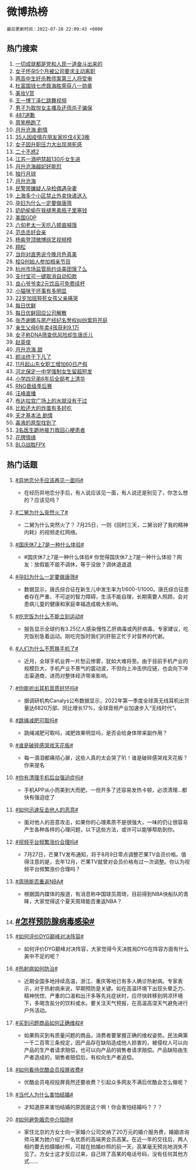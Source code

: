 # 微博热榜

`最后更新时间：2022-07-28 22:09:43 +0800`

## 热门搜索

1. [一切成就都是党和人民一道奋斗出来的](https://m.weibo.cn/search?containerid=100103type%3D1%26t%3D10%26q%3D%23%E4%B8%80%E5%88%87%E6%88%90%E5%B0%B1%E9%83%BD%E6%98%AF%E5%85%9A%E5%92%8C%E4%BA%BA%E6%B0%91%E4%B8%80%E9%81%93%E5%A5%8B%E6%96%97%E5%87%BA%E6%9D%A5%E7%9A%84%23&stream_entry_id=51&isnewpage=1&extparam=seat%3D1%26filter_type%3Drealtimehot%26pos%3D0%26c_type%3D51%26dgr%3D0%26cate%3D10103%26display_time%3D1659017381%26pre_seqid%3D165901738146304041313&luicode=10000011&lfid=106003type%253D25%2526t%253D3%2526disable_hot%253D1%2526filter_type%253Drealtimehot)
1. [女子怀孕5个月被公司要求主动离职](https://m.weibo.cn/search?containerid=100103type%3D1%26t%3D10%26q%3D%23%E5%A5%B3%E5%AD%90%E6%80%80%E5%AD%955%E4%B8%AA%E6%9C%88%E8%A2%AB%E5%85%AC%E5%8F%B8%E8%A6%81%E6%B1%82%E4%B8%BB%E5%8A%A8%E7%A6%BB%E8%81%8C%23&stream_entry_id=31&isnewpage=1&extparam=seat%3D1%26filter_type%3Drealtimehot%26pos%3D0%26realpos%3D1%26dgr%3D0%26flag%3D0%26c_type%3D31%26lcate%3D5001%26cate%3D0%26display_time%3D1659017381%26pre_seqid%3D165901738146304041313&luicode=10000011&lfid=106003type%253D25%2526t%253D3%2526disable_hot%253D1%2526filter_type%253Drealtimehot)
1. [两高中生奸杀教师案第三人将受审](https://m.weibo.cn/search?containerid=100103type%3D1%26t%3D10%26q%3D%23%E4%B8%A4%E9%AB%98%E4%B8%AD%E7%94%9F%E5%A5%B8%E6%9D%80%E6%95%99%E5%B8%88%E6%A1%88%E7%AC%AC%E4%B8%89%E4%BA%BA%E5%B0%86%E5%8F%97%E5%AE%A1%23&stream_entry_id=31&isnewpage=1&extparam=seat%3D1%26filter_type%3Drealtimehot%26pos%3D1%26realpos%3D2%26dgr%3D0%26flag%3D2%26c_type%3D31%26lcate%3D5001%26cate%3D0%26display_time%3D1659017381%26pre_seqid%3D165901738146304041313&luicode=10000011&lfid=106003type%253D25%2526t%253D3%2526disable_hot%253D1%2526filter_type%253Drealtimehot)
1. [杜富国钱七虎聂海胜荣获八一勋章](https://m.weibo.cn/search?containerid=100103type%3D1%26t%3D10%26q%3D%23%E6%9D%9C%E5%AF%8C%E5%9B%BD%E9%92%B1%E4%B8%83%E8%99%8E%E8%81%82%E6%B5%B7%E8%83%9C%E8%8D%A3%E8%8E%B7%E5%85%AB%E4%B8%80%E5%8B%8B%E7%AB%A0%23&stream_entry_id=31&isnewpage=1&extparam=seat%3D1%26filter_type%3Drealtimehot%26pos%3D2%26realpos%3D3%26dgr%3D0%26flag%3D0%26c_type%3D31%26lcate%3D5001%26cate%3D0%26display_time%3D1659017381%26pre_seqid%3D165901738146304041313&luicode=10000011&lfid=106003type%253D25%2526t%253D3%2526disable_hot%253D1%2526filter_type%253Drealtimehot)
1. [美妆V赏](https://m.weibo.cn/search?containerid=100103type%3D1%26t%3D10%26q%3D%E7%BE%8E%E5%A6%86V%E8%B5%8F&stream_entry_id=31&isnewpage=1&extparam=seat%3D1%26filter_type%3Drealtimehot%26pos%3D3%26adid%3D160826%26dgr%3D0%26c_type%3D31%26lcate%3D5001%26cate%3D0%26display_time%3D1659017381%26pre_seqid%3D165901738146304041313&luicode=10000011&lfid=106003type%253D25%2526t%253D3%2526disable_hot%253D1%2526filter_type%253Drealtimehot)
1. [王一博丁泽仁跳舞视频](https://m.weibo.cn/search?containerid=100103type%3D1%26t%3D10%26q%3D%23%E7%8E%8B%E4%B8%80%E5%8D%9A%E4%B8%81%E6%B3%BD%E4%BB%81%E8%B7%B3%E8%88%9E%E8%A7%86%E9%A2%91%23&stream_entry_id=31&isnewpage=1&extparam=seat%3D1%26filter_type%3Drealtimehot%26pos%3D4%26realpos%3D4%26dgr%3D0%26flag%3D16%26c_type%3D31%26lcate%3D5001%26cate%3D0%26display_time%3D1659017381%26pre_seqid%3D165901738146304041313&luicode=10000011&lfid=106003type%253D25%2526t%253D3%2526disable_hot%253D1%2526filter_type%253Drealtimehot)
1. [男子为取悦女主播及还债杀子骗保](https://m.weibo.cn/search?containerid=100103type%3D1%26t%3D10%26q%3D%23%E7%94%B7%E5%AD%90%E4%B8%BA%E5%8F%96%E6%82%A6%E5%A5%B3%E4%B8%BB%E6%92%AD%E5%8F%8A%E8%BF%98%E5%80%BA%E6%9D%80%E5%AD%90%E9%AA%97%E4%BF%9D%23&stream_entry_id=31&isnewpage=1&extparam=seat%3D1%26filter_type%3Drealtimehot%26pos%3D5%26realpos%3D5%26dgr%3D0%26flag%3D0%26c_type%3D31%26lcate%3D5001%26cate%3D0%26display_time%3D1659017381%26pre_seqid%3D165901738146304041313&luicode=10000011&lfid=106003type%253D25%2526t%253D3%2526disable_hot%253D1%2526filter_type%253Drealtimehot)
1. [487道歉](https://m.weibo.cn/search?containerid=100103type%3D1%26t%3D10%26q%3D%23487%E9%81%93%E6%AD%89%23&stream_entry_id=31&isnewpage=1&extparam=seat%3D1%26filter_type%3Drealtimehot%26pos%3D6%26realpos%3D6%26dgr%3D0%26flag%3D0%26c_type%3D31%26lcate%3D5001%26cate%3D0%26display_time%3D1659017381%26pre_seqid%3D165901738146304041313&luicode=10000011&lfid=106003type%253D25%2526t%253D3%2526disable_hot%253D1%2526filter_type%253Drealtimehot)
1. [周笔畅跑了](https://m.weibo.cn/search?containerid=100103type%3D1%26t%3D10%26q%3D%23%E5%91%A8%E7%AC%94%E7%95%85%E8%B7%91%E4%BA%86%23&stream_entry_id=31&isnewpage=1&extparam=seat%3D1%26filter_type%3Drealtimehot%26pos%3D7%26adid%3D160896%26topic_ad%3D1%26dgr%3D0%26c_type%3D31%26lcate%3D5001%26cate%3D0%26display_time%3D1659017381%26pre_seqid%3D165901738146304041313&luicode=10000011&lfid=106003type%253D25%2526t%253D3%2526disable_hot%253D1%2526filter_type%253Drealtimehot)
1. [月升沧海 剧情](https://m.weibo.cn/search?containerid=100103type%3D1%26t%3D10%26q%3D%E6%9C%88%E5%8D%87%E6%B2%A7%E6%B5%B7+%E5%89%A7%E6%83%85&stream_entry_id=31&isnewpage=1&extparam=seat%3D1%26filter_type%3Drealtimehot%26pos%3D8%26realpos%3D7%26dgr%3D0%26flag%3D1%26c_type%3D31%26lcate%3D5001%26cate%3D0%26display_time%3D1659017381%26pre_seqid%3D165901738146304041313&luicode=10000011&lfid=106003type%253D25%2526t%253D3%2526disable_hot%253D1%2526filter_type%253Drealtimehot)
1. [35人因疫情在朋友家吃住4天3晚](https://m.weibo.cn/search?containerid=100103type%3D1%26t%3D10%26q%3D%2335%E4%BA%BA%E5%9B%A0%E7%96%AB%E6%83%85%E5%9C%A8%E6%9C%8B%E5%8F%8B%E5%AE%B6%E5%90%83%E4%BD%8F4%E5%A4%A93%E6%99%9A%23&stream_entry_id=31&isnewpage=1&extparam=seat%3D1%26filter_type%3Drealtimehot%26pos%3D9%26realpos%3D8%26dgr%3D0%26flag%3D0%26c_type%3D31%26lcate%3D5001%26cate%3D0%26display_time%3D1659017381%26pre_seqid%3D165901738146304041313&luicode=10000011&lfid=106003type%253D25%2526t%253D3%2526disable_hot%253D1%2526filter_type%253Drealtimehot)
1. [女子因升职压力大出现濒死感](https://m.weibo.cn/search?containerid=100103type%3D1%26t%3D10%26q%3D%23%E5%A5%B3%E5%AD%90%E5%9B%A0%E5%8D%87%E8%81%8C%E5%8E%8B%E5%8A%9B%E5%A4%A7%E5%87%BA%E7%8E%B0%E6%BF%92%E6%AD%BB%E6%84%9F%23&stream_entry_id=31&isnewpage=1&extparam=seat%3D1%26filter_type%3Drealtimehot%26pos%3D10%26realpos%3D9%26dgr%3D0%26flag%3D1%26c_type%3D31%26lcate%3D5001%26cate%3D0%26display_time%3D1659017381%26pre_seqid%3D165901738146304041313&luicode=10000011&lfid=106003type%253D25%2526t%253D3%2526disable_hot%253D1%2526filter_type%253Drealtimehot)
1. [二十不惑2](http://m.weibo.cn/c/wbox?&id=j84w2uenjc&roomid=9817&q=%23%E4%BA%8C%E5%8D%81%E4%B8%8D%E6%83%912%23&extparam=seat%3D1%26filter_type%3Drealtimehot%26pos%3D11%26realpos%3D10%26dgr%3D0%26flag%3D1%26c_type%3D31%26lcate%3D5001%26cate%3D0%26display_time%3D1659017381%26pre_seqid%3D165901738146304041313&luicode=10000011&lfid=106003type%253D25%2526t%253D3%2526disable_hot%253D1%2526filter_type%253Drealtimehot)
1. [江苏一酒吧禁超130斤女生进](https://m.weibo.cn/search?containerid=100103type%3D1%26t%3D10%26q%3D%23%E6%B1%9F%E8%8B%8F%E4%B8%80%E9%85%92%E5%90%A7%E7%A6%81%E8%B6%85130%E6%96%A4%E5%A5%B3%E7%94%9F%E8%BF%9B%23&stream_entry_id=31&isnewpage=1&extparam=seat%3D1%26filter_type%3Drealtimehot%26pos%3D12%26realpos%3D11%26dgr%3D0%26flag%3D0%26c_type%3D31%26lcate%3D5001%26cate%3D0%26display_time%3D1659017381%26pre_seqid%3D165901738146304041313&luicode=10000011&lfid=106003type%253D25%2526t%253D3%2526disable_hot%253D1%2526filter_type%253Drealtimehot)
1. [月升沧海越妃好能怼](https://m.weibo.cn/search?containerid=100103type%3D1%26t%3D10%26q%3D%23%E6%9C%88%E5%8D%87%E6%B2%A7%E6%B5%B7%E8%B6%8A%E5%A6%83%E5%A5%BD%E8%83%BD%E6%80%BC%23&stream_entry_id=31&isnewpage=1&extparam=seat%3D1%26filter_type%3Drealtimehot%26pos%3D13%26realpos%3D12%26dgr%3D0%26flag%3D1%26c_type%3D31%26lcate%3D5001%26cate%3D0%26display_time%3D1659017381%26pre_seqid%3D165901738146304041313&luicode=10000011&lfid=106003type%253D25%2526t%253D3%2526disable_hot%253D1%2526filter_type%253Drealtimehot)
1. [独行月球](https://m.weibo.cn/search?containerid=100103type%3D1%26t%3D10%26q%3D%E7%8B%AC%E8%A1%8C%E6%9C%88%E7%90%83&stream_entry_id=31&isnewpage=1&extparam=seat%3D1%26filter_type%3Drealtimehot%26pos%3D14%26realpos%3D13%26dgr%3D0%26flag%3D0%26c_type%3D31%26lcate%3D5001%26cate%3D0%26display_time%3D1659017381%26pre_seqid%3D165901738146304041313&luicode=10000011&lfid=106003type%253D25%2526t%253D3%2526disable_hot%253D1%2526filter_type%253Drealtimehot)
1. [月升沧海](http://m.weibo.cn/c/wbox?&id=j84w2uenjc&roomid=11423&q=%23%E6%9C%88%E5%8D%87%E6%B2%A7%E6%B5%B7%23&extparam=seat%3D1%26filter_type%3Drealtimehot%26pos%3D15%26realpos%3D14%26dgr%3D0%26flag%3D1%26c_type%3D31%26lcate%3D5001%26cate%3D0%26display_time%3D1659017381%26pre_seqid%3D165901738146304041313&luicode=10000011&lfid=106003type%253D25%2526t%253D3%2526disable_hot%253D1%2526filter_type%253Drealtimehot)
1. [民警带嫌疑人孕检偶遇孕妻](https://m.weibo.cn/search?containerid=100103type%3D1%26t%3D10%26q%3D%23%E6%B0%91%E8%AD%A6%E5%B8%A6%E5%AB%8C%E7%96%91%E4%BA%BA%E5%AD%95%E6%A3%80%E5%81%B6%E9%81%87%E5%AD%95%E5%A6%BB%23&stream_entry_id=31&isnewpage=1&extparam=seat%3D1%26filter_type%3Drealtimehot%26pos%3D16%26realpos%3D15%26dgr%3D0%26flag%3D0%26c_type%3D31%26lcate%3D5001%26cate%3D0%26display_time%3D1659017381%26pre_seqid%3D165901738146304041313&luicode=10000011&lfid=106003type%253D25%2526t%253D3%2526disable_hot%253D1%2526filter_type%253Drealtimehot)
1. [上海多个小区禁止外卖快递送入](https://m.weibo.cn/search?containerid=100103type%3D1%26t%3D10%26q%3D%23%E4%B8%8A%E6%B5%B7%E5%A4%9A%E4%B8%AA%E5%B0%8F%E5%8C%BA%E7%A6%81%E6%AD%A2%E5%A4%96%E5%8D%96%E5%BF%AB%E9%80%92%E9%80%81%E5%85%A5%23&stream_entry_id=31&isnewpage=1&extparam=seat%3D1%26filter_type%3Drealtimehot%26pos%3D17%26realpos%3D16%26dgr%3D0%26flag%3D0%26c_type%3D31%26lcate%3D5001%26cate%3D0%26display_time%3D1659017381%26pre_seqid%3D165901738146304041313&luicode=10000011&lfid=106003type%253D25%2526t%253D3%2526disable_hot%253D1%2526filter_type%253Drealtimehot)
1. [孕妇为什么一定要做唐筛](https://m.weibo.cn/search?containerid=100103type%3D1%26t%3D10%26q%3D%23%E5%AD%95%E5%A6%87%E4%B8%BA%E4%BB%80%E4%B9%88%E4%B8%80%E5%AE%9A%E8%A6%81%E5%81%9A%E5%94%90%E7%AD%9B%23&stream_entry_id=31&isnewpage=1&extparam=seat%3D1%26filter_type%3Drealtimehot%26pos%3D18%26realpos%3D17%26dgr%3D0%26flag%3D0%26c_type%3D31%26lcate%3D5001%26cate%3D0%26display_time%3D1659017381%26pre_seqid%3D165901738146304041313&luicode=10000011&lfid=106003type%253D25%2526t%253D3%2526disable_hot%253D1%2526filter_type%253Drealtimehot)
1. [奶奶偷偷在我褪黑素瓶子里塞钱](https://m.weibo.cn/search?containerid=100103type%3D1%26t%3D10%26q%3D%23%E5%A5%B6%E5%A5%B6%E5%81%B7%E5%81%B7%E5%9C%A8%E6%88%91%E8%A4%AA%E9%BB%91%E7%B4%A0%E7%93%B6%E5%AD%90%E9%87%8C%E5%A1%9E%E9%92%B1%23&stream_entry_id=31&isnewpage=1&extparam=seat%3D1%26filter_type%3Drealtimehot%26pos%3D19%26realpos%3D18%26dgr%3D0%26flag%3D0%26c_type%3D31%26lcate%3D5001%26cate%3D0%26display_time%3D1659017381%26pre_seqid%3D165901738146304041313&luicode=10000011&lfid=106003type%253D25%2526t%253D3%2526disable_hot%253D1%2526filter_type%253Drealtimehot)
1. [美国GDP](https://m.weibo.cn/search?containerid=100103type%3D1%26t%3D10%26q%3D%E7%BE%8E%E5%9B%BDGDP&stream_entry_id=31&isnewpage=1&extparam=seat%3D1%26filter_type%3Drealtimehot%26pos%3D20%26realpos%3D19%26dgr%3D0%26flag%3D1%26c_type%3D31%26lcate%3D5001%26cate%3D0%26display_time%3D1659017381%26pre_seqid%3D165901738146304041313&luicode=10000011&lfid=106003type%253D25%2526t%253D3%2526disable_hot%253D1%2526filter_type%253Drealtimehot)
1. [六旬老太一天吃八顿直喊饿](https://m.weibo.cn/search?containerid=100103type%3D1%26t%3D10%26q%3D%23%E5%85%AD%E6%97%AC%E8%80%81%E5%A4%AA%E4%B8%80%E5%A4%A9%E5%90%83%E5%85%AB%E9%A1%BF%E7%9B%B4%E5%96%8A%E9%A5%BF%23&stream_entry_id=31&isnewpage=1&extparam=seat%3D1%26filter_type%3Drealtimehot%26pos%3D21%26realpos%3D20%26dgr%3D0%26flag%3D0%26c_type%3D31%26lcate%3D5001%26cate%3D0%26display_time%3D1659017381%26pre_seqid%3D165901738146304041313&luicode=10000011&lfid=106003type%253D25%2526t%253D3%2526disable_hot%253D1%2526filter_type%253Drealtimehot)
1. [范丞丞好会亲](https://m.weibo.cn/search?containerid=100103type%3D1%26t%3D10%26q%3D%23%E8%8C%83%E4%B8%9E%E4%B8%9E%E5%A5%BD%E4%BC%9A%E4%BA%B2%23&stream_entry_id=31&isnewpage=1&extparam=seat%3D1%26filter_type%3Drealtimehot%26pos%3D22%26realpos%3D21%26dgr%3D0%26flag%3D0%26c_type%3D31%26lcate%3D5001%26cate%3D0%26display_time%3D1659017381%26pre_seqid%3D165901738146304041313&luicode=10000011&lfid=106003type%253D25%2526t%253D3%2526disable_hot%253D1%2526filter_type%253Drealtimehot)
1. [杨紫登顶微博综艺视频榜](https://m.weibo.cn/search?containerid=100103type%3D1%26t%3D10%26q%3D%23%E6%9D%A8%E7%B4%AB%E7%99%BB%E9%A1%B6%E5%BE%AE%E5%8D%9A%E7%BB%BC%E8%89%BA%E8%A7%86%E9%A2%91%E6%A6%9C%23&stream_entry_id=31&isnewpage=1&extparam=seat%3D1%26filter_type%3Drealtimehot%26pos%3D23%26realpos%3D22%26dgr%3D0%26flag%3D1%26c_type%3D31%26lcate%3D5001%26cate%3D0%26display_time%3D1659017381%26pre_seqid%3D165901738146304041313&luicode=10000011&lfid=106003type%253D25%2526t%253D3%2526disable_hot%253D1%2526filter_type%253Drealtimehot)
1. [翔松](https://m.weibo.cn/search?containerid=100103type%3D1%26t%3D10%26q%3D%E7%BF%94%E6%9D%BE&stream_entry_id=31&isnewpage=1&extparam=seat%3D1%26filter_type%3Drealtimehot%26pos%3D24%26realpos%3D23%26dgr%3D0%26flag%3D1%26c_type%3D31%26lcate%3D5001%26cate%3D0%26display_time%3D1659017381%26pre_seqid%3D165901738146304041313&luicode=10000011&lfid=106003type%253D25%2526t%253D3%2526disable_hot%253D1%2526filter_type%253Drealtimehot)
1. [当你对直男说今晚月色真美](https://m.weibo.cn/search?containerid=100103type%3D1%26t%3D10%26q%3D%23%E5%BD%93%E4%BD%A0%E5%AF%B9%E7%9B%B4%E7%94%B7%E8%AF%B4%E4%BB%8A%E6%99%9A%E6%9C%88%E8%89%B2%E7%9C%9F%E7%BE%8E%23&stream_entry_id=31&isnewpage=1&extparam=seat%3D1%26filter_type%3Drealtimehot%26pos%3D25%26realpos%3D24%26dgr%3D0%26flag%3D1%26c_type%3D31%26lcate%3D5001%26cate%3D0%26display_time%3D1659017381%26pre_seqid%3D165901738146304041313&luicode=10000011&lfid=106003type%253D25%2526t%253D3%2526disable_hot%253D1%2526filter_type%253Drealtimehot)
1. [栓Q创始人参加相亲节目](https://m.weibo.cn/search?containerid=100103type%3D1%26t%3D10%26q%3D%23%E6%A0%93Q%E5%88%9B%E5%A7%8B%E4%BA%BA%E5%8F%82%E5%8A%A0%E7%9B%B8%E4%BA%B2%E8%8A%82%E7%9B%AE%23&stream_entry_id=31&isnewpage=1&extparam=seat%3D1%26filter_type%3Drealtimehot%26pos%3D26%26realpos%3D25%26dgr%3D0%26flag%3D1%26c_type%3D31%26lcate%3D5001%26cate%3D0%26display_time%3D1659017381%26pre_seqid%3D165901738146304041313&luicode=10000011&lfid=106003type%253D25%2526t%253D3%2526disable_hot%253D1%2526filter_type%253Drealtimehot)
1. [杭州市场监管局约谈美团饿了么](https://m.weibo.cn/search?containerid=100103type%3D1%26t%3D10%26q%3D%23%E6%9D%AD%E5%B7%9E%E5%B8%82%E5%9C%BA%E7%9B%91%E7%AE%A1%E5%B1%80%E7%BA%A6%E8%B0%88%E7%BE%8E%E5%9B%A2%E9%A5%BF%E4%BA%86%E4%B9%88%23&stream_entry_id=31&isnewpage=1&extparam=seat%3D1%26filter_type%3Drealtimehot%26pos%3D27%26realpos%3D26%26dgr%3D0%26flag%3D1%26c_type%3D31%26lcate%3D5001%26cate%3D0%26display_time%3D1659017381%26pre_seqid%3D165901738146304041313&luicode=10000011&lfid=106003type%253D25%2526t%253D3%2526disable_hot%253D1%2526filter_type%253Drealtimehot)
1. [支付宝可一键取消自动扣款](https://m.weibo.cn/search?containerid=100103type%3D1%26t%3D10%26q%3D%23%E6%94%AF%E4%BB%98%E5%AE%9D%E5%8F%AF%E4%B8%80%E9%94%AE%E5%8F%96%E6%B6%88%E8%87%AA%E5%8A%A8%E6%89%A3%E6%AC%BE%23&stream_entry_id=31&isnewpage=1&extparam=seat%3D1%26filter_type%3Drealtimehot%26pos%3D28%26realpos%3D27%26dgr%3D0%26flag%3D0%26c_type%3D31%26lcate%3D5001%26cate%3D0%26display_time%3D1659017381%26pre_seqid%3D165901738146304041313&luicode=10000011&lfid=106003type%253D25%2526t%253D3%2526disable_hot%253D1%2526filter_type%253Drealtimehot)
1. [良心爷爷卖2元饮品可免费续杯](https://m.weibo.cn/search?containerid=100103type%3D1%26t%3D10%26q%3D%23%E8%89%AF%E5%BF%83%E7%88%B7%E7%88%B7%E5%8D%962%E5%85%83%E9%A5%AE%E5%93%81%E5%8F%AF%E5%85%8D%E8%B4%B9%E7%BB%AD%E6%9D%AF%23&stream_entry_id=31&isnewpage=1&extparam=seat%3D1%26filter_type%3Drealtimehot%26pos%3D29%26realpos%3D28%26dgr%3D0%26flag%3D0%26c_type%3D31%26lcate%3D5001%26cate%3D0%26display_time%3D1659017381%26pre_seqid%3D165901738146304041313&luicode=10000011&lfid=106003type%253D25%2526t%253D3%2526disable_hot%253D1%2526filter_type%253Drealtimehot)
1. [小猫咪干坏事有多明显](https://m.weibo.cn/search?containerid=100103type%3D1%26t%3D10%26q%3D%23%E5%B0%8F%E7%8C%AB%E5%92%AA%E5%B9%B2%E5%9D%8F%E4%BA%8B%E6%9C%89%E5%A4%9A%E6%98%8E%E6%98%BE%23&stream_entry_id=31&isnewpage=1&extparam=seat%3D1%26filter_type%3Drealtimehot%26pos%3D30%26realpos%3D29%26dgr%3D0%26flag%3D1%26c_type%3D31%26lcate%3D5001%26cate%3D0%26display_time%3D1659017381%26pre_seqid%3D165901738146304041313&luicode=10000011&lfid=106003type%253D25%2526t%253D3%2526disable_hot%253D1%2526filter_type%253Drealtimehot)
1. [22岁加班猝死女孩父亲痛哭](https://m.weibo.cn/search?containerid=100103type%3D1%26t%3D10%26q%3D%2322%E5%B2%81%E5%8A%A0%E7%8F%AD%E7%8C%9D%E6%AD%BB%E5%A5%B3%E5%AD%A9%E7%88%B6%E4%BA%B2%E7%97%9B%E5%93%AD%23&stream_entry_id=31&isnewpage=1&extparam=seat%3D1%26filter_type%3Drealtimehot%26pos%3D31%26realpos%3D30%26dgr%3D0%26flag%3D1%26c_type%3D31%26lcate%3D5001%26cate%3D0%26display_time%3D1659017381%26pre_seqid%3D165901738146304041313&luicode=10000011&lfid=106003type%253D25%2526t%253D3%2526disable_hot%253D1%2526filter_type%253Drealtimehot)
1. [每日优鲜](https://m.weibo.cn/search?containerid=100103type%3D1%26t%3D10%26q%3D%E6%AF%8F%E6%97%A5%E4%BC%98%E9%B2%9C&stream_entry_id=31&isnewpage=1&extparam=seat%3D1%26filter_type%3Drealtimehot%26pos%3D32%26realpos%3D31%26dgr%3D0%26flag%3D0%26c_type%3D31%26lcate%3D5001%26cate%3D0%26display_time%3D1659017381%26pre_seqid%3D165901738146304041313&luicode=10000011&lfid=106003type%253D25%2526t%253D3%2526disable_hot%253D1%2526filter_type%253Drealtimehot)
1. [每日优鲜回应公司解散](https://m.weibo.cn/search?containerid=100103type%3D1%26t%3D10%26q%3D%23%E6%AF%8F%E6%97%A5%E4%BC%98%E9%B2%9C%E5%9B%9E%E5%BA%94%E5%85%AC%E5%8F%B8%E8%A7%A3%E6%95%A3%23&stream_entry_id=31&isnewpage=1&extparam=seat%3D1%26filter_type%3Drealtimehot%26pos%3D33%26realpos%3D32%26dgr%3D0%26flag%3D0%26c_type%3D31%26lcate%3D5001%26cate%3D0%26display_time%3D1659017381%26pre_seqid%3D165901738146304041313&luicode=10000011&lfid=106003type%253D25%2526t%253D3%2526disable_hot%253D1%2526filter_type%253Drealtimehot)
1. [张杰谢娜与房产经纪名誉权纠纷案将开庭](https://m.weibo.cn/search?containerid=100103type%3D1%26t%3D10%26q%3D%23%E5%BC%A0%E6%9D%B0%E8%B0%A2%E5%A8%9C%E4%B8%8E%E6%88%BF%E4%BA%A7%E7%BB%8F%E7%BA%AA%E5%90%8D%E8%AA%89%E6%9D%83%E7%BA%A0%E7%BA%B7%E6%A1%88%E5%B0%86%E5%BC%80%E5%BA%AD%23&stream_entry_id=31&isnewpage=1&extparam=seat%3D1%26filter_type%3Drealtimehot%26pos%3D34%26realpos%3D33%26dgr%3D0%26flag%3D0%26c_type%3D31%26lcate%3D5001%26cate%3D0%26display_time%3D1659017381%26pre_seqid%3D165901738146304041313&luicode=10000011&lfid=106003type%253D25%2526t%253D3%2526disable_hot%253D1%2526filter_type%253Drealtimehot)
1. [亲生父母6年卖4孩获利9.1万](https://m.weibo.cn/search?containerid=100103type%3D1%26t%3D10%26q%3D%23%E4%BA%B2%E7%94%9F%E7%88%B6%E6%AF%8D6%E5%B9%B4%E5%8D%964%E5%AD%A9%E8%8E%B7%E5%88%A99.1%E4%B8%87%23&stream_entry_id=31&isnewpage=1&extparam=seat%3D1%26filter_type%3Drealtimehot%26pos%3D35%26realpos%3D34%26dgr%3D0%26flag%3D1%26c_type%3D31%26lcate%3D5001%26cate%3D0%26display_time%3D1659017381%26pre_seqid%3D165901738146304041313&luicode=10000011&lfid=106003type%253D25%2526t%253D3%2526disable_hot%253D1%2526filter_type%253Drealtimehot)
1. [女子称DNA筛查低风险却生唐氏儿](https://m.weibo.cn/search?containerid=100103type%3D1%26t%3D10%26q%3D%23%E5%A5%B3%E5%AD%90%E7%A7%B0DNA%E7%AD%9B%E6%9F%A5%E4%BD%8E%E9%A3%8E%E9%99%A9%E5%8D%B4%E7%94%9F%E5%94%90%E6%B0%8F%E5%84%BF%23&stream_entry_id=31&isnewpage=1&extparam=seat%3D1%26filter_type%3Drealtimehot%26pos%3D36%26realpos%3D35%26dgr%3D0%26flag%3D0%26c_type%3D31%26lcate%3D5001%26cate%3D0%26display_time%3D1659017381%26pre_seqid%3D165901738146304041313&luicode=10000011&lfid=106003type%253D25%2526t%253D3%2526disable_hot%253D1%2526filter_type%253Drealtimehot)
1. [赵英俊](https://m.weibo.cn/search?containerid=100103type%3D1%26t%3D10%26q%3D%23%E8%B5%B5%E8%8B%B1%E4%BF%8A%23&stream_entry_id=31&isnewpage=1&extparam=seat%3D1%26filter_type%3Drealtimehot%26pos%3D37%26realpos%3D36%26dgr%3D0%26flag%3D0%26c_type%3D31%26lcate%3D5001%26cate%3D0%26display_time%3D1659017381%26pre_seqid%3D165901738146304041313&luicode=10000011&lfid=106003type%253D25%2526t%253D3%2526disable_hot%253D1%2526filter_type%253Drealtimehot)
1. [月升沧海 甜](https://m.weibo.cn/search?containerid=100103type%3D1%26t%3D10%26q%3D%E6%9C%88%E5%8D%87%E6%B2%A7%E6%B5%B7+%E7%94%9C&stream_entry_id=31&isnewpage=1&extparam=seat%3D1%26filter_type%3Drealtimehot%26pos%3D38%26realpos%3D37%26dgr%3D0%26flag%3D1%26c_type%3D31%26lcate%3D5001%26cate%3D0%26display_time%3D1659017381%26pre_seqid%3D165901738146304041313&luicode=10000011&lfid=106003type%253D25%2526t%253D3%2526disable_hot%253D1%2526filter_type%253Drealtimehot)
1. [颜淡终于下凡了](https://m.weibo.cn/search?containerid=100103type%3D1%26t%3D10%26q%3D%23%E9%A2%9C%E6%B7%A1%E7%BB%88%E4%BA%8E%E4%B8%8B%E5%87%A1%E4%BA%86%23&stream_entry_id=31&isnewpage=1&extparam=seat%3D1%26filter_type%3Drealtimehot%26pos%3D39%26realpos%3D38%26dgr%3D0%26flag%3D0%26c_type%3D31%26lcate%3D5001%26cate%3D0%26display_time%3D1659017381%26pre_seqid%3D165901738146304041313&luicode=10000011&lfid=106003type%253D25%2526t%253D3%2526disable_hot%253D1%2526filter_type%253Drealtimehot)
1. [11月起山东女职工增加60日产假](https://m.weibo.cn/search?containerid=100103type%3D1%26t%3D10%26q%3D%2311%E6%9C%88%E8%B5%B7%E5%B1%B1%E4%B8%9C%E5%A5%B3%E8%81%8C%E5%B7%A5%E5%A2%9E%E5%8A%A060%E6%97%A5%E4%BA%A7%E5%81%87%23&stream_entry_id=31&isnewpage=1&extparam=seat%3D1%26filter_type%3Drealtimehot%26pos%3D40%26realpos%3D39%26dgr%3D0%26flag%3D1%26c_type%3D31%26lcate%3D5001%26cate%3D0%26display_time%3D1659017381%26pre_seqid%3D165901738146304041313&luicode=10000011&lfid=106003type%253D25%2526t%253D3%2526disable_hot%253D1%2526filter_type%253Drealtimehot)
1. [河北保定一中学强制女生留超短发](https://m.weibo.cn/search?containerid=100103type%3D1%26t%3D10%26q%3D%23%E6%B2%B3%E5%8C%97%E4%BF%9D%E5%AE%9A%E4%B8%80%E4%B8%AD%E5%AD%A6%E5%BC%BA%E5%88%B6%E5%A5%B3%E7%94%9F%E7%95%99%E8%B6%85%E7%9F%AD%E5%8F%91%23&stream_entry_id=31&isnewpage=1&extparam=seat%3D1%26filter_type%3Drealtimehot%26pos%3D41%26realpos%3D40%26dgr%3D0%26flag%3D0%26c_type%3D31%26lcate%3D5001%26cate%3D0%26display_time%3D1659017381%26pre_seqid%3D165901738146304041313&luicode=10000011&lfid=106003type%253D25%2526t%253D3%2526disable_hot%253D1%2526filter_type%253Drealtimehot)
1. [小学四兄弟6年后全部考上清华](https://m.weibo.cn/search?containerid=100103type%3D1%26t%3D10%26q%3D%23%E5%B0%8F%E5%AD%A6%E5%9B%9B%E5%85%84%E5%BC%9F6%E5%B9%B4%E5%90%8E%E5%85%A8%E9%83%A8%E8%80%83%E4%B8%8A%E6%B8%85%E5%8D%8E%23&stream_entry_id=31&isnewpage=1&extparam=seat%3D1%26filter_type%3Drealtimehot%26pos%3D42%26realpos%3D41%26dgr%3D0%26flag%3D1%26c_type%3D31%26lcate%3D5001%26cate%3D0%26display_time%3D1659017381%26pre_seqid%3D165901738146304041313&luicode=10000011&lfid=106003type%253D25%2526t%253D3%2526disable_hot%253D1%2526filter_type%253Drealtimehot)
1. [RNG晋级季后赛](https://m.weibo.cn/search?containerid=100103type%3D1%26t%3D10%26q%3D%23RNG%E6%99%8B%E7%BA%A7%E5%AD%A3%E5%90%8E%E8%B5%9B%23&stream_entry_id=31&isnewpage=1&extparam=seat%3D1%26filter_type%3Drealtimehot%26pos%3D43%26realpos%3D42%26dgr%3D0%26flag%3D1%26c_type%3D31%26lcate%3D5001%26cate%3D0%26display_time%3D1659017381%26pre_seqid%3D165901738146304041313&luicode=10000011&lfid=106003type%253D25%2526t%253D3%2526disable_hot%253D1%2526filter_type%253Drealtimehot)
1. [汪峰直播](https://m.weibo.cn/search?containerid=100103type%3D1%26t%3D10%26q%3D%23%E6%B1%AA%E5%B3%B0%E7%9B%B4%E6%92%AD%23&stream_entry_id=31&isnewpage=1&extparam=seat%3D1%26filter_type%3Drealtimehot%26pos%3D44%26realpos%3D43%26dgr%3D0%26flag%3D1%26c_type%3D31%26lcate%3D5001%26cate%3D0%26display_time%3D1659017381%26pre_seqid%3D165901738146304041313&luicode=10000011&lfid=106003type%253D25%2526t%253D3%2526disable_hot%253D1%2526filter_type%253Drealtimehot)
1. [布达拉宫广场上的水就没有干过](https://m.weibo.cn/search?containerid=100103type%3D1%26t%3D10%26q%3D%23%E5%B8%83%E8%BE%BE%E6%8B%89%E5%AE%AB%E5%B9%BF%E5%9C%BA%E4%B8%8A%E7%9A%84%E6%B0%B4%E5%B0%B1%E6%B2%A1%E6%9C%89%E5%B9%B2%E8%BF%87%23&stream_entry_id=31&isnewpage=1&extparam=seat%3D1%26filter_type%3Drealtimehot%26pos%3D45%26realpos%3D44%26dgr%3D0%26flag%3D0%26c_type%3D31%26lcate%3D5001%26cate%3D0%26display_time%3D1659017381%26pre_seqid%3D165901738146304041313&luicode=10000011&lfid=106003type%253D25%2526t%253D3%2526disable_hot%253D1%2526filter_type%253Drealtimehot)
1. [比脸还大的炸蛋有多好吃](https://m.weibo.cn/search?containerid=100103type%3D1%26t%3D10%26q%3D%23%E6%AF%94%E8%84%B8%E8%BF%98%E5%A4%A7%E7%9A%84%E7%82%B8%E8%9B%8B%E6%9C%89%E5%A4%9A%E5%A5%BD%E5%90%83%23&stream_entry_id=31&isnewpage=1&extparam=seat%3D1%26filter_type%3Drealtimehot%26pos%3D46%26realpos%3D45%26dgr%3D0%26flag%3D1%26c_type%3D31%26lcate%3D5001%26cate%3D0%26display_time%3D1659017381%26pre_seqid%3D165901738146304041313&luicode=10000011&lfid=106003type%253D25%2526t%253D3%2526disable_hot%253D1%2526filter_type%253Drealtimehot)
1. [天才基本法 剧情](https://m.weibo.cn/search?containerid=100103type%3D1%26t%3D10%26q%3D%E5%A4%A9%E6%89%8D%E5%9F%BA%E6%9C%AC%E6%B3%95+%E5%89%A7%E6%83%85&stream_entry_id=31&isnewpage=1&extparam=seat%3D1%26filter_type%3Drealtimehot%26pos%3D47%26realpos%3D46%26dgr%3D0%26flag%3D1%26c_type%3D31%26lcate%3D5001%26cate%3D0%26display_time%3D1659017381%26pre_seqid%3D165901738146304041313&luicode=10000011&lfid=106003type%253D25%2526t%253D3%2526disable_hot%253D1%2526filter_type%253Drealtimehot)
1. [毒液的原型找到了](https://m.weibo.cn/search?containerid=100103type%3D1%26t%3D10%26q%3D%23%E6%AF%92%E6%B6%B2%E7%9A%84%E5%8E%9F%E5%9E%8B%E6%89%BE%E5%88%B0%E4%BA%86%23&stream_entry_id=31&isnewpage=1&extparam=seat%3D1%26filter_type%3Drealtimehot%26pos%3D48%26realpos%3D47%26dgr%3D0%26flag%3D0%26c_type%3D31%26lcate%3D5001%26cate%3D0%26display_time%3D1659017381%26pre_seqid%3D165901738146304041313&luicode=10000011&lfid=106003type%253D25%2526t%253D3%2526disable_hot%253D1%2526filter_type%253Drealtimehot)
1. [3名医生跪地接力救回心梗患者](https://m.weibo.cn/search?containerid=100103type%3D1%26t%3D10%26q%3D%233%E5%90%8D%E5%8C%BB%E7%94%9F%E8%B7%AA%E5%9C%B0%E6%8E%A5%E5%8A%9B%E6%95%91%E5%9B%9E%E5%BF%83%E6%A2%97%E6%82%A3%E8%80%85%23&stream_entry_id=31&isnewpage=1&extparam=seat%3D1%26filter_type%3Drealtimehot%26pos%3D49%26realpos%3D48%26dgr%3D0%26flag%3D1%26c_type%3D31%26lcate%3D5001%26cate%3D0%26display_time%3D1659017381%26pre_seqid%3D165901738146304041313&luicode=10000011&lfid=106003type%253D25%2526t%253D3%2526disable_hot%253D1%2526filter_type%253Drealtimehot)
1. [花牌情缘](https://m.weibo.cn/search?containerid=100103type%3D1%26t%3D10%26q%3D%E8%8A%B1%E7%89%8C%E6%83%85%E7%BC%98&stream_entry_id=31&isnewpage=1&extparam=seat%3D1%26filter_type%3Drealtimehot%26pos%3D50%26realpos%3D49%26dgr%3D0%26flag%3D1%26c_type%3D31%26lcate%3D5001%26cate%3D0%26display_time%3D1659017381%26pre_seqid%3D165901738146304041313&luicode=10000011&lfid=106003type%253D25%2526t%253D3%2526disable_hot%253D1%2526filter_type%253Drealtimehot)
1. [BLG战胜FPX](https://m.weibo.cn/search?containerid=100103type%3D1%26t%3D10%26q%3D%23BLG%E6%88%98%E8%83%9CFPX%23&stream_entry_id=31&isnewpage=1&extparam=seat%3D1%26filter_type%3Drealtimehot%26pos%3D51%26realpos%3D50%26dgr%3D0%26flag%3D1%26c_type%3D31%26lcate%3D5001%26cate%3D0%26display_time%3D1659017381%26pre_seqid%3D165901738146304041313&luicode=10000011&lfid=106003type%253D25%2526t%253D3%2526disable_hot%253D1%2526filter_type%253Drealtimehot)

## 热门话题

1. [#异地恋分手应该再见一面吗#](https://m.weibo.cn/search?containerid=231522type%3D1%26t%3D10%26q%3D%23%E5%BC%82%E5%9C%B0%E6%81%8B%E5%88%86%E6%89%8B%E5%BA%94%E8%AF%A5%E5%86%8D%E8%A7%81%E4%B8%80%E9%9D%A2%E5%90%97%23&stream_entry_id=128&isnewpage=1&extparam=seat%3D1%26pos%3D1-0-0%26dgr%3D0%26unitid%3D1658965579001%26c_type%3D128%26lcate%3D5004%26cate%3D5004%26display_time%3D1659017383%26pre_seqid%3D1659017383115022723275&luicode=10000011&lfid=231648_-_4)
    - 在经历异地恋分手后，有人说应该见一面，有人说还是别见了，你怎么想的？应该见吗？

1. [#二舅为什么突然火了#](https://m.weibo.cn/search?containerid=231522type%3D1%26t%3D10%26q%3D%23%E4%BA%8C%E8%88%85%E4%B8%BA%E4%BB%80%E4%B9%88%E7%AA%81%E7%84%B6%E7%81%AB%E4%BA%86%23&stream_entry_id=128&isnewpage=1&extparam=seat%3D1%26pos%3D1-0-1%26dgr%3D0%26unitid%3D44818%26c_type%3D128%26lcate%3D5004%26cate%3D5004%26display_time%3D1659017383%26pre_seqid%3D1659017383115022723275&luicode=10000011&lfid=231648_-_4)
    - 二舅为什么突然火了？ 7月25日，一则《回村三天，二舅治好了我的精神内耗》的视频走红网络。

1. [#国庆休7上7是一种什么体验#](https://m.weibo.cn/search?containerid=231522type%3D1%26t%3D10%26q%3D%23%E5%9B%BD%E5%BA%86%E4%BC%917%E4%B8%8A7%E6%98%AF%E4%B8%80%E7%A7%8D%E4%BB%80%E4%B9%88%E4%BD%93%E9%AA%8C%23&stream_entry_id=128&isnewpage=1&extparam=seat%3D1%26pos%3D1-0-2%26dgr%3D0%26unitid%3D1658982390271%26c_type%3D128%26lcate%3D5004%26cate%3D5004%26display_time%3D1659017383%26pre_seqid%3D1659017383115022723275&luicode=10000011&lfid=231648_-_4)
    - #国庆休7上7是一种什么体验# 你觉得国庆休7上7是一种什么体验？网友：放假能不能不调休，等于没放？调休退退退

1. [#孕妇为什么一定要做唐筛#](https://m.weibo.cn/search?containerid=231522type%3D1%26t%3D10%26q%3D%23%E5%AD%95%E5%A6%87%E4%B8%BA%E4%BB%80%E4%B9%88%E4%B8%80%E5%AE%9A%E8%A6%81%E5%81%9A%E5%94%90%E7%AD%9B%23&stream_entry_id=128&isnewpage=1&extparam=seat%3D1%26pos%3D1-0-3%26dgr%3D0%26unitid%3Dm1659017130%26c_type%3D128%26lcate%3D5004%26cate%3D5004%26display_time%3D1659017383%26pre_seqid%3D1659017383115022723275&luicode=10000011&lfid=231648_-_4)
    - 数据显示，唐氏综合征在新生儿中发生率为1/600-1/1000。唐氏综合征患者存在严重、不可逆的智力障碍，生活不能自理，长期需要人照顾，会对患病儿童的健康和家庭幸福造成极大影响。

1. [#吃完饭为什么不能立刻运动#](https://m.weibo.cn/search?containerid=231522type%3D1%26t%3D10%26q%3D%23%E5%90%83%E5%AE%8C%E9%A5%AD%E4%B8%BA%E4%BB%80%E4%B9%88%E4%B8%8D%E8%83%BD%E7%AB%8B%E5%88%BB%E8%BF%90%E5%8A%A8%23&stream_entry_id=128&isnewpage=1&extparam=seat%3D1%26pos%3D1-0-4%26dgr%3D0%26unitid%3D1658972485044%26c_type%3D128%26lcate%3D5004%26cate%3D5004%26display_time%3D1659017383%26pre_seqid%3D1659017383115022723275&luicode=10000011&lfid=231648_-_4)
    - 报告显示全球约有3.25亿人感染慢性乙肝病毒或丙肝病毒。专家建议，吃完饭别急着运动。刚吃完饭时我们的肝脏正忙于对营养的代谢。

1. [#人们为什么不愿换手机了#](https://m.weibo.cn/search?containerid=231522type%3D1%26t%3D10%26q%3D%23%E4%BA%BA%E4%BB%AC%E4%B8%BA%E4%BB%80%E4%B9%88%E4%B8%8D%E6%84%BF%E6%8D%A2%E6%89%8B%E6%9C%BA%E4%BA%86%23&stream_entry_id=128&isnewpage=1&extparam=seat%3D1%26pos%3D1-0-5%26dgr%3D0%26unitid%3Dm1659017109%26c_type%3D128%26lcate%3D5004%26cate%3D5004%26display_time%3D1659017383%26pre_seqid%3D1659017383115022723275&luicode=10000011&lfid=231648_-_4)
    - 近月，全球手机业界一片愁云惨雾，犹如大难将至。由于目前手机产业的规模巨大，手机产业不景气的震动波，不但向上冲击供应链，也会向下冲击渠道商，进而对整体经济带来影响。

1. [#你能听出耳机音质好坏吗#](https://m.weibo.cn/search?containerid=231522type%3D1%26t%3D10%26q%3D%23%E4%BD%A0%E8%83%BD%E5%90%AC%E5%87%BA%E8%80%B3%E6%9C%BA%E9%9F%B3%E8%B4%A8%E5%A5%BD%E5%9D%8F%E5%90%97%23&stream_entry_id=128&isnewpage=1&extparam=seat%3D1%26pos%3D1-0-6%26dgr%3D0%26unitid%3D1658935585724%26c_type%3D128%26lcate%3D5004%26cate%3D5004%26display_time%3D1659017383%26pre_seqid%3D1659017383115022723275&luicode=10000011&lfid=231648_-_4)
    - 据调研机构Canalys公布数据显示，2022年第一季度全球真无线耳机出货量达6820万部、同比增长17%，全球音频产业加速步入“无线时代”。

1. [#跳绳减肥可取吗#](https://m.weibo.cn/search?containerid=231522type%3D1%26t%3D10%26q%3D%23%E8%B7%B3%E7%BB%B3%E5%87%8F%E8%82%A5%E5%8F%AF%E5%8F%96%E5%90%97%23&stream_entry_id=128&isnewpage=1&extparam=seat%3D1%26pos%3D1-0-7%26dgr%3D0%26unitid%3D44817%26c_type%3D128%26lcate%3D5004%26cate%3D5004%26display_time%3D1659017383%26pre_seqid%3D1659017383115022723275&luicode=10000011&lfid=231648_-_4)
    - 跳绳减肥可取吗，减肥效果明显吗，是否会给身体带来副作用？

1. [#谁是破碎感哭戏天花板#](https://m.weibo.cn/search?containerid=231522type%3D1%26t%3D10%26q%3D%23%E8%B0%81%E6%98%AF%E7%A0%B4%E7%A2%8E%E6%84%9F%E5%93%AD%E6%88%8F%E5%A4%A9%E8%8A%B1%E6%9D%BF%23&stream_entry_id=128&isnewpage=1&extparam=seat%3D1%26pos%3D1-0-8%26dgr%3D0%26unitid%3D1658900801608%26c_type%3D128%26lcate%3D5004%26cate%3D5004%26display_time%3D1659017383%26pre_seqid%3D1659017383115022723275&luicode=10000011&lfid=231648_-_4)
    - 每一滴泪都痛彻心扉，这些人真的太会哭了叭！谁是破碎感哭戏天花板？你来提名

1. [#你有清理手机后台强迫症吗#](https://m.weibo.cn/search?containerid=231522type%3D1%26t%3D10%26q%3D%23%E4%BD%A0%E6%9C%89%E6%B8%85%E7%90%86%E6%89%8B%E6%9C%BA%E5%90%8E%E5%8F%B0%E5%BC%BA%E8%BF%AB%E7%97%87%E5%90%97%23&stream_entry_id=128&isnewpage=1&extparam=seat%3D1%26pos%3D1-0-9%26dgr%3D0%26unitid%3D1658890894884%26c_type%3D128%26lcate%3D5004%26cate%3D5004%26display_time%3D1659017383%26pre_seqid%3D1659017383115022723275&luicode=10000011&lfid=231648_-_4)
    - 手机APP从小而美到大而肥，一但开多了还容易发热卡顿，必须清理…都快有强迫症了

1. [#如何迅速反击他人的恶意#](https://m.weibo.cn/search?containerid=231522type%3D1%26t%3D10%26q%3D%23%E5%A6%82%E4%BD%95%E8%BF%85%E9%80%9F%E5%8F%8D%E5%87%BB%E4%BB%96%E4%BA%BA%E7%9A%84%E6%81%B6%E6%84%8F%23&stream_entry_id=128&isnewpage=1&extparam=seat%3D1%26pos%3D1-0-10%26dgr%3D0%26unitid%3D1659003087975%26c_type%3D128%26lcate%3D5004%26cate%3D5004%26display_time%3D1659017383%26pre_seqid%3D1659017383115022723275&luicode=10000011&lfid=231648_-_4)
    - 面对他人的恶意攻击，如果你的心理素质不是很强大，一味的仍让很容易产生各种各样的心理问题，以下这些方法，或许可以能够帮助到你。

1. [#视频平台频繁涨价合理吗#](https://m.weibo.cn/search?containerid=231522type%3D1%26t%3D10%26q%3D%23%E8%A7%86%E9%A2%91%E5%B9%B3%E5%8F%B0%E9%A2%91%E7%B9%81%E6%B6%A8%E4%BB%B7%E5%90%88%E7%90%86%E5%90%97%23&stream_entry_id=128&isnewpage=1&extparam=seat%3D1%26pos%3D1-0-11%26dgr%3D0%26unitid%3D1658895707018%26c_type%3D128%26lcate%3D5004%26cate%3D5004%26display_time%3D1659017383%26pre_seqid%3D1659017383115022723275&luicode=10000011&lfid=231648_-_4)
    - 7月27日，芒果TV发布通知，将于8月9日零点调整芒果TV会员价格。值得注意的是，去年12月，芒果TV就曾对会员价格有过一次调整。你认为视频平台频繁涨价合理吗？

1. [#周琦能否重返NBA#](https://m.weibo.cn/search?containerid=231522type%3D1%26t%3D10%26q%3D%23%E5%91%A8%E7%90%A6%E8%83%BD%E5%90%A6%E9%87%8D%E8%BF%94NBA%23&stream_entry_id=128&isnewpage=1&extparam=seat%3D1%26pos%3D1-0-12%26dgr%3D0%26unitid%3Dm1659017129%26c_type%3D128%26lcate%3D5004%26cate%3D5004%26display_time%3D1659017383%26pre_seqid%3D1659017383115022723275&luicode=10000011&lfid=231648_-_4)
    - 根据国内媒体的报道，有消息称中国球员周琦，目前得到NBA快船队的青睐，大家觉得这个夏天周琦能否重返NBA？

1. [#怎样预防腺病毒感染#](https://m.weibo.cn/search?containerid=231522type%3D1%26t%3D10%26q%3D%23%E6%80%8E%E6%A0%B7%E9%A2%84%E9%98%B2%E8%85%BA%E7%97%85%E6%AF%92%E6%84%9F%E6%9F%93%23&stream_entry_id=128&isnewpage=1&extparam=seat%3D1%26pos%3D1-0-13%26dgr%3D0%26unitid%3Dm1659017125%26c_type%3D128%26lcate%3D5004%26cate%3D5004%26display_time%3D1659017383%26pre_seqid%3D1659017383115022723275&luicode=10000011&lfid=231648_-_4)
    - 

1. [#如何评价DYG巅峰对决阵容#](https://m.weibo.cn/search?containerid=231522type%3D1%26t%3D10%26q%3D%23%E5%A6%82%E4%BD%95%E8%AF%84%E4%BB%B7DYG%E5%B7%85%E5%B3%B0%E5%AF%B9%E5%86%B3%E9%98%B5%E5%AE%B9%23&stream_entry_id=128&isnewpage=1&extparam=seat%3D1%26pos%3D1-0-14%26dgr%3D0%26unitid%3Dm1659017127%26c_type%3D128%26lcate%3D5004%26cate%3D5004%26display_time%3D1659017383%26pre_seqid%3D1659017383115022723275&luicode=10000011&lfid=231648_-_4)
    - 如何评价DYG巅峰对决阵容，大家觉得今天决胜局DYG在阵容方面有什么美中不足的呢？

1. [#热射病如何防治#](https://m.weibo.cn/search?containerid=231522type%3D1%26t%3D10%26q%3D%23%E7%83%AD%E5%B0%84%E7%97%85%E5%A6%82%E4%BD%95%E9%98%B2%E6%B2%BB%23&stream_entry_id=128&isnewpage=1&extparam=seat%3D1%26pos%3D1-0-15%26dgr%3D0%26unitid%3Dm1659017102%26c_type%3D128%26lcate%3D5004%26cate%3D5004%26display_time%3D1659017383%26pre_seqid%3D1659017383115022723275&luicode=10000011&lfid=231648_-_4)
    - 近期全国多地持续高温，浙江、重庆等地已有多人确诊热射病。专家表示，对于热射病来说，早期预防是关键。如在高温环境下出现头晕乏力、精神恍惚、严重的口渴和出汗多等先兆症状时，应尽快转移到阴凉环境下，多喝含盐分的饮料或水。要关注天气预报，在高温高湿天气避免进行户外活动。

1. [#买到问题商品如何正确维权#](https://m.weibo.cn/search?containerid=231522type%3D1%26t%3D10%26q%3D%23%E4%B9%B0%E5%88%B0%E9%97%AE%E9%A2%98%E5%95%86%E5%93%81%E5%A6%82%E4%BD%95%E6%AD%A3%E7%A1%AE%E7%BB%B4%E6%9D%83%23&stream_entry_id=128&isnewpage=1&extparam=seat%3D1%26pos%3D1-0-16%26dgr%3D0%26unitid%3D1658992303642%26c_type%3D128%26lcate%3D5004%26cate%3D5004%26display_time%3D1659017383%26pre_seqid%3D1659017383115022723275&luicode=10000011&lfid=231648_-_4)
    - 如果购买到有质量问题的商品，消费者要掌握正确的维权姿势。民法典第一千二百零三条规定，因产品存在缺陷造成他人损害的，被侵权人可以向产品的生产者请求赔偿，也可以向产品的销售者请求赔偿。产品缺陷由生产者造成的，销售者赔偿后，有权向生产者追偿。

1. [#如何看待优酷会员投屏收费#](https://m.weibo.cn/search?containerid=231522type%3D1%26t%3D10%26q%3D%23%E5%A6%82%E4%BD%95%E7%9C%8B%E5%BE%85%E4%BC%98%E9%85%B7%E4%BC%9A%E5%91%98%E6%8A%95%E5%B1%8F%E6%94%B6%E8%B4%B9%23&stream_entry_id=128&isnewpage=1&extparam=seat%3D1%26pos%3D1-0-17%26dgr%3D0%26unitid%3Dm1659017108%26c_type%3D128%26lcate%3D5004%26cate%3D5004%26display_time%3D1659017383%26pre_seqid%3D1659017383115022723275&luicode=10000011&lfid=231648_-_4)
    - 优酷会员电视投屏竟然还要收费？引起众多网友不满后优酷会怎么做呢？

1. [#当代人为什么害怕结婚#](https://m.weibo.cn/search?containerid=231522type%3D1%26t%3D10%26q%3D%23%E5%BD%93%E4%BB%A3%E4%BA%BA%E4%B8%BA%E4%BB%80%E4%B9%88%E5%AE%B3%E6%80%95%E7%BB%93%E5%A9%9A%23&stream_entry_id=128&isnewpage=1&extparam=seat%3D1%26pos%3D1-0-18%26dgr%3D0%26unitid%3Dm1659017119%26c_type%3D128%26lcate%3D5004%26cate%3D5004%26display_time%3D1659017383%26pre_seqid%3D1659017383115022723275&luicode=10000011&lfid=231648_-_4)
    - 才知道原来害怕结婚的原因是这个啊！你会害怕结婚吗？？？

1. [#如何避免婚恋中介陷阱#](https://m.weibo.cn/search?containerid=231522type%3D1%26t%3D10%26q%3D%23%E5%A6%82%E4%BD%95%E9%81%BF%E5%85%8D%E5%A9%9A%E6%81%8B%E4%B8%AD%E4%BB%8B%E9%99%B7%E9%98%B1%23&stream_entry_id=128&isnewpage=1&extparam=seat%3D1%26pos%3D1-0-19%26dgr%3D0%26unitid%3D1658889997944%26c_type%3D128%26lcate%3D5004%26cate%3D5004%26display_time%3D1659017383%26pre_seqid%3D1659017383115022723275&luicode=10000011&lfid=231648_-_4)
    - 家住北京的方女士向一家婚介公司交纳了20万元的婚介服务费，婚姻咨询师马某为她介绍了一名优质的高端男会员高某。在近一年的交往后，两人相约要去拍摄婚纱照，可就在拍婚纱照的前一天，高某毫无预兆地消失不见了。方女士这才反应过来，自己除了高某的电话号码，没有任何其他方式……

